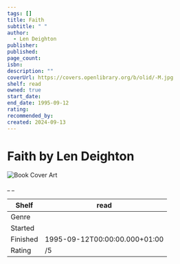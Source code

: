 ```yaml
---
tags: []
title: Faith
subtitle: " "
author:
  - Len Deighton
publisher: 
published: 
page_count: 
isbn: 
description: ""
coverUrl: https://covers.openlibrary.org/b/olid/-M.jpg
shelf: read
owned: true
start_date: 
end_date: 1995-09-12
rating: 
recommended_by: 
created: 2024-09-13
---
```


# Faith by Len Deighton

![Book Cover Art](https://covers.openlibrary.org/b/olid/-M.jpg)

_ _

| Shelf | read |
| --- | --- |
| Genre |  |
| Started |  |
| Finished | 1995-09-12T00:00:00.000+01:00 |
| Rating | /5 |

